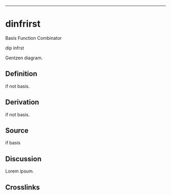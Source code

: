 ------------------------------------------------------------------------

# dinfrirst

Basis Function Combinator

dip infrst

Gentzen diagram.

## Definition

if not basis.

## Derivation

if not basis.

## Source

if basis

## Discussion

Lorem ipsum.

## Crosslinks
